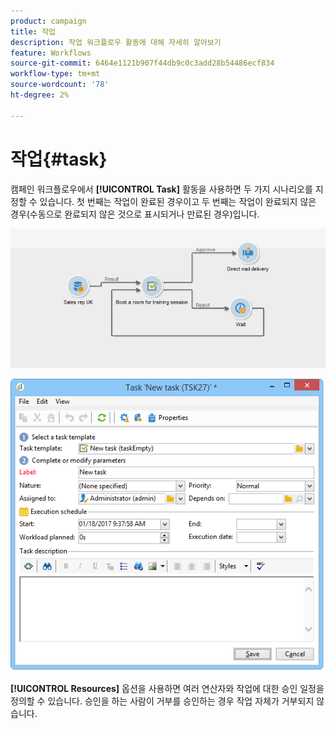 ```yaml
---
product: campaign
title: 작업
description: 작업 워크플로우 활동에 대해 자세히 알아보기
feature: Workflows
source-git-commit: 6464e1121b907f44db9c0c3add28b54486ecf834
workflow-type: tm+mt
source-wordcount: '78'
ht-degree: 2%

---
```


# 작업{#task}

캠페인 워크플로우에서 **[!UICONTROL Task]** 활동을 사용하면 두 가지 시나리오를 지정할 수 있습니다. 첫 번째는 작업이 완료된 경우이고 두 번째는 작업이 완료되지 않은 경우(수동으로 완료되지 않은 것으로 표시되거나 만료된 경우)입니다.

![](assets/mrm_task_in_workflow.png)



![](assets/wkf_task_activity.png)

**[!UICONTROL Resources]** 옵션을 사용하면 여러 연산자와 작업에 대한 승인 일정을 정의할 수 있습니다. 승인을 하는 사람이 거부를 승인하는 경우 작업 자체가 거부되지 않습니다.
